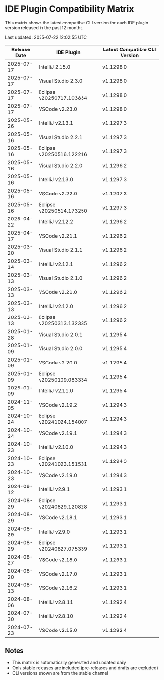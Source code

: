 # IDE Plugin Compatibility Matrix

This matrix shows the latest compatible CLI version for each IDE plugin version released in the past 12 months.

Last updated: 2025-07-22 12:02:55 UTC

| Release Date | IDE Plugin | Latest Compatible CLI Version |
|--------------|------------|-------------------------------|
| 2025-07-17 | IntelliJ 2.15.0 | v1.1298.0 |
| 2025-07-17 | Visual Studio 2.3.0 | v1.1298.0 |
| 2025-07-17 | Eclipse v20250717.103834 | v1.1298.0 |
| 2025-07-17 | VSCode v2.23.0 | v1.1298.0 |
| 2025-05-26 | IntelliJ v2.13.1 | v1.1297.3 |
| 2025-05-16 | Visual Studio 2.2.1 | v1.1297.3 |
| 2025-05-16 | Eclipse v20250516.122216 | v1.1297.3 |
| 2025-05-16 | Visual Studio 2.2.0 | v1.1296.2 |
| 2025-05-16 | IntelliJ v2.13.0 | v1.1297.3 |
| 2025-05-16 | VSCode v2.22.0 | v1.1297.3 |
| 2025-05-16 | Eclipse v20250514.173250 | v1.1297.3 |
| 2025-04-22 | IntelliJ v2.12.2 | v1.1296.2 |
| 2025-04-17 | VSCode v2.21.1 | v1.1296.2 |
| 2025-03-20 | Visual Studio 2.1.1 | v1.1296.2 |
| 2025-03-14 | IntelliJ v2.12.1 | v1.1296.2 |
| 2025-03-13 | Visual Studio 2.1.0 | v1.1296.2 |
| 2025-03-13 | VSCode v2.21.0 | v1.1296.2 |
| 2025-03-13 | IntelliJ v2.12.0 | v1.1296.2 |
| 2025-03-13 | Eclipse v20250313.132335 | v1.1296.2 |
| 2025-01-28 | Visual Studio 2.0.1 | v1.1295.4 |
| 2025-01-09 | Visual Studio 2.0.0 | v1.1295.4 |
| 2025-01-09 | VSCode v2.20.0 | v1.1295.4 |
| 2025-01-09 | Eclipse v20250109.083334 | v1.1295.4 |
| 2025-01-09 | IntelliJ v2.11.0 | v1.1295.4 |
| 2024-11-05 | VSCode v2.19.2 | v1.1294.3 |
| 2024-10-24 | Eclipse v20241024.154007 | v1.1294.3 |
| 2024-10-24 | VSCode v2.19.1 | v1.1294.3 |
| 2024-10-23 | IntelliJ v2.10.0 | v1.1294.3 |
| 2024-10-23 | Eclipse v20241023.151531 | v1.1294.3 |
| 2024-10-23 | VSCode v2.19.0 | v1.1294.3 |
| 2024-09-12 | IntelliJ v2.9.1 | v1.1293.1 |
| 2024-08-29 | Eclipse v20240829.120828 | v1.1293.1 |
| 2024-08-29 | VSCode v2.18.1 | v1.1293.1 |
| 2024-08-29 | IntelliJ v2.9.0 | v1.1293.1 |
| 2024-08-29 | Eclipse v20240827.075339 | v1.1293.1 |
| 2024-08-27 | VSCode v2.18.0 | v1.1293.1 |
| 2024-08-20 | VSCode v2.17.0 | v1.1293.1 |
| 2024-08-13 | VSCode v2.16.2 | v1.1293.1 |
| 2024-08-06 | IntelliJ v2.8.11 | v1.1292.4 |
| 2024-07-30 | IntelliJ v2.8.10 | v1.1292.4 |
| 2024-07-23 | VSCode v2.15.0 | v1.1292.4 |

## Notes

- This matrix is automatically generated and updated daily
- Only stable releases are included (pre-releases and drafts are excluded)
- CLI versions shown are from the stable channel
